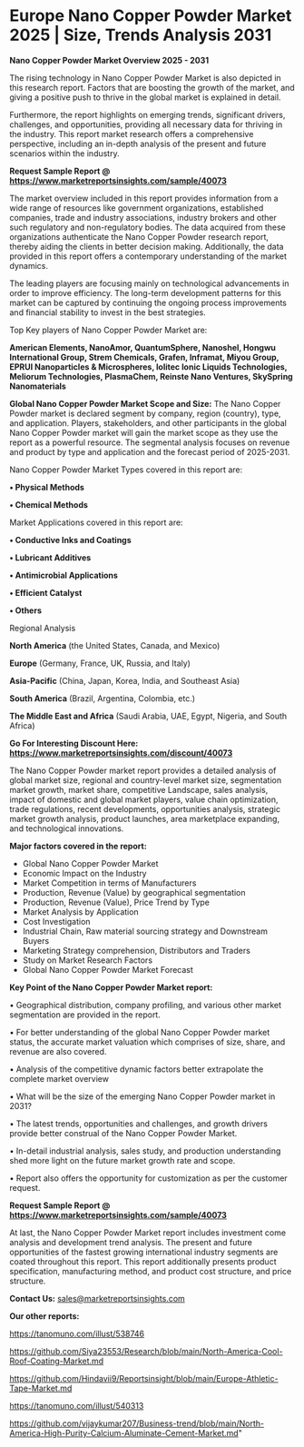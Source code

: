 # Europe Nano Copper Powder Market 2025 | Size, Trends Analysis 2031

<Strong> Nano Copper Powder Market Overview 2025 - 2031</strong>

The rising technology in Nano Copper Powder Market is also depicted in this research report. Factors that are boosting the growth of the market, and giving a positive push to thrive in the global market is explained in detail.

Furthermore, the report highlights on emerging trends, significant drivers, challenges, and opportunities, providing all necessary data for thriving in the industry. This report market research offers a comprehensive perspective, including an in-depth analysis of the present and future scenarios within the industry.

<strong>Request Sample Report @ <a href=https://www.marketreportsinsights.com/sample/40073>https://www.marketreportsinsights.com/sample/40073</a></strong>

The market overview included in this report provides information from a wide range of resources like government organizations, established companies, trade and industry associations, industry brokers and other such regulatory and non-regulatory bodies. The data acquired from these organizations authenticate the Nano Copper Powder research report, thereby aiding the clients in better decision making. Additionally, the data provided in this report offers a contemporary understanding of the market dynamics.

The leading players are focusing mainly on technological advancements in order to improve efficiency. The long-term development patterns for this market can be captured by continuing the ongoing process improvements and financial stability to invest in the best strategies.

Top Key players of Nano Copper Powder Market are:

<strong>American Elements, NanoAmor, QuantumSphere, Nanoshel, Hongwu International Group, Strem Chemicals, Grafen, Inframat, Miyou Group, EPRUI Nanoparticles & Microspheres, Iolitec Ionic Liquids Technologies, Meliorum Technologies, PlasmaChem, Reinste Nano Ventures, SkySpring Nanomaterials</strong>

<strong><b>Global Nano Copper Powder Market Scope and Size:</b></strong>
The Nano Copper Powder market is declared segment by company, region (country), type, and application. Players, stakeholders, and other participants in the global Nano Copper Powder market will gain the market scope as they use the report as a powerful resource. The segmental analysis focuses on revenue and product by type and application and the forecast period of 2025-2031.

Nano Copper Powder Market Types covered in this report are:

<strong>•  Physical Methods

•  Chemical Methods</strong>

Market Applications covered in this report are:

<strong>•  Conductive Inks and Coatings

•  Lubricant Additives

•  Antimicrobial Applications

•  Efficient Catalyst

•  Others</strong> 

Regional Analysis

<strong>North America</strong> (the United States, Canada, and Mexico)

<strong>Europe</strong> (Germany, France, UK, Russia, and Italy)

<strong>Asia-Pacific</strong> (China, Japan, Korea, India, and Southeast Asia)

<strong>South America</strong> (Brazil, Argentina, Colombia, etc.)

<strong>The Middle East and Africa</strong> (Saudi Arabia, UAE, Egypt, Nigeria, and South Africa)

<strong>Go For Interesting Discount Here: <a href=https://www.marketreportsinsights.com/discount/40073>https://www.marketreportsinsights.com/discount/40073</a></strong>

The Nano Copper Powder market report provides a detailed analysis of global market size, regional and country-level market size, segmentation market growth, market share, competitive Landscape, sales analysis, impact of domestic and global market players, value chain optimization, trade regulations, recent developments, opportunities analysis, strategic market growth analysis, product launches, area marketplace expanding, and technological innovations.

<strong><b>Major factors covered in the report:</b></strong>
<ul>
  <li>Global Nano Copper Powder Market </li>
  <li>Economic Impact on the Industry</li>
  <li>Market Competition in terms of Manufacturers</li>
  <li>Production, Revenue (Value) by geographical segmentation</li>
  <li>Production, Revenue (Value), Price Trend by Type</li>
  <li>Market Analysis by Application</li>
  <li>Cost Investigation</li>
  <li>Industrial Chain, Raw material sourcing strategy and Downstream Buyers</li>
  <li>Marketing Strategy comprehension, Distributors and Traders</li>
  <li>Study on Market Research Factors</li>
  <li>Global Nano Copper Powder Market Forecast</li>
</ul>

<strong><b>Key Point of the Nano Copper Powder Market report:</b></strong>

• Geographical distribution, company profiling, and various other market segmentation are provided in the report.

• For better understanding of the global Nano Copper Powder market status, the accurate market valuation which comprises of size, share, and revenue are also covered.

• Analysis of the competitive dynamic factors better extrapolate the complete market overview

• What will be the size of the emerging Nano Copper Powder market in 2031?

• The latest trends, opportunities and challenges, and growth drivers provide better construal of the Nano Copper Powder Market.

• In-detail industrial analysis, sales study, and production understanding shed more light on the future market growth rate and scope.

• Report also offers the opportunity for customization as per the customer request.

<strong>Request Sample Report @ <a href=https://www.marketreportsinsights.com/sample/40073>https://www.marketreportsinsights.com/sample/40073</a></strong>

At last, the Nano Copper Powder Market report includes investment come analysis and development trend analysis. The present and future opportunities of the fastest growing international industry segments are coated throughout this report. This report additionally presents product specification, manufacturing method, and product cost structure, and price structure.

<strong>Contact Us:</strong>
sales@marketreportsinsights.com

<strong>Our other reports:</strong>

<a href=https://tanomuno.com/illust/538746>https://tanomuno.com/illust/538746</a>

<a href=https://github.com/Siya23553/Research/blob/main/North-America-Cool-Roof-Coating-Market.md>https://github.com/Siya23553/Research/blob/main/North-America-Cool-Roof-Coating-Market.md</a>

<a href=https://github.com/Hindavii9/Reportsinsight/blob/main/Europe-Athletic-Tape-Market.md>https://github.com/Hindavii9/Reportsinsight/blob/main/Europe-Athletic-Tape-Market.md</a>

<a href=https://tanomuno.com/illust/540313>https://tanomuno.com/illust/540313</a>

<a href=https://github.com/vijaykumar207/Business-trend/blob/main/North-America-High-Purity-Calcium-Aluminate-Cement-Market.md>https://github.com/vijaykumar207/Business-trend/blob/main/North-America-High-Purity-Calcium-Aluminate-Cement-Market.md</a>"
